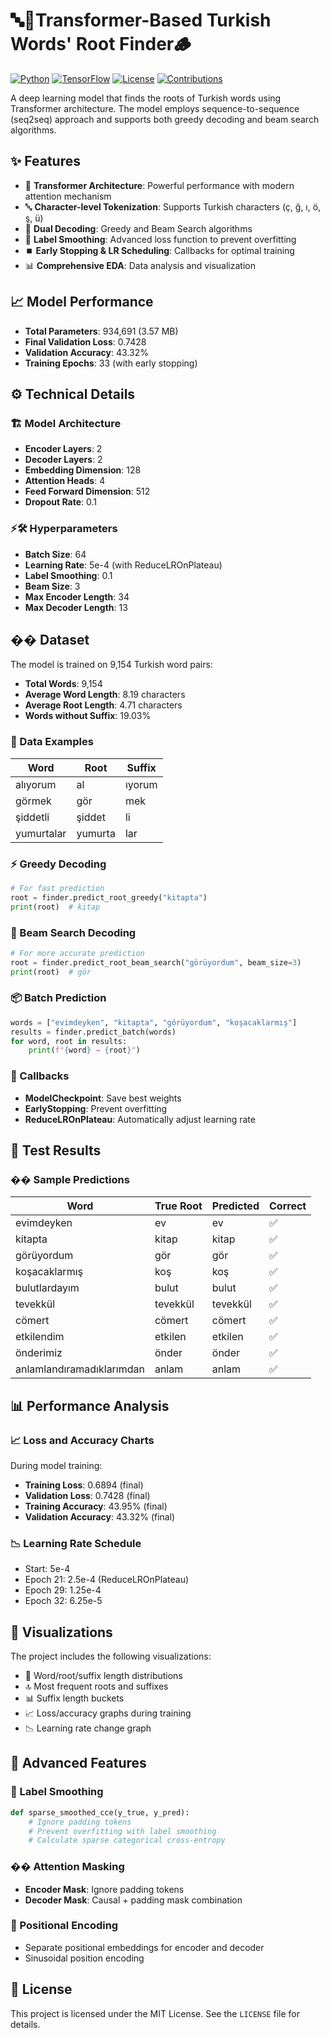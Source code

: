 # 🔤🧠Transformer-Based Turkish Words' Root Finder🪵

[![Python](https://img.shields.io/badge/Python-3.8+-blue.svg)](https://python.org)
[![TensorFlow](https://img.shields.io/badge/TensorFlow-2.10+-orange.svg)](https://tensorflow.org)
[![License](https://img.shields.io/badge/License-MIT-green.svg)](LICENSE)
[![Contributions](https://img.shields.io/badge/Contributions-Welcome-brightgreen.svg)](CONTRIBUTING.md)

A deep learning model that finds the roots of Turkish words using Transformer architecture. The model employs sequence-to-sequence (seq2seq) approach and supports both greedy decoding and beam search algorithms.

## ✨ Features

- 🤖 **Transformer Architecture**: Powerful performance with modern attention mechanism
- 🔤 **Character-level Tokenization**: Supports Turkish characters (ç, ğ, ı, ö, ş, ü)
- 🔎 **Dual Decoding**: Greedy and Beam Search algorithms
- 🎨 **Label Smoothing**: Advanced loss function to prevent overfitting
- ⏹️ **Early Stopping & LR Scheduling**: Callbacks for optimal training
- 📊 **Comprehensive EDA**: Data analysis and visualization

## 📈 Model Performance

- **Total Parameters**: 934,691 (3.57 MB)
- **Final Validation Loss**: 0.7428
- **Validation Accuracy**: 43.32%
- **Training Epochs**: 33 (with early stopping)

## ⚙️ Technical Details

### 🏗️ Model Architecture
- **Encoder Layers**: 2
- **Decoder Layers**: 2
- **Embedding Dimension**: 128
- **Attention Heads**: 4
- **Feed Forward Dimension**: 512
- **Dropout Rate**: 0.1

### ⚡🛠️ Hyperparameters
- **Batch Size**: 64
- **Learning Rate**: 5e-4 (with ReduceLROnPlateau)
- **Label Smoothing**: 0.1
- **Beam Size**: 3
- **Max Encoder Length**: 34
- **Max Decoder Length**: 13


## �� Dataset

The model is trained on 9,154 Turkish word pairs:
- **Total Words**: 9,154
- **Average Word Length**: 8.19 characters
- **Average Root Length**: 4.71 characters
- **Words without Suffix**: 19.03%

### 📝 Data Examples
| Word | Root | Suffix |
|------|------|--------|
| alıyorum | al | ıyorum |
| görmek | gör | mek |
| şiddetli | şiddet | li |
| yumurtalar | yumurta | lar |

### ⚡ Greedy Decoding
```python
# For fast prediction
root = finder.predict_root_greedy("kitapta")
print(root)  # kitap
```

### 🎯 Beam Search Decoding
```python
# For more accurate prediction
root = finder.predict_root_beam_search("görüyordum", beam_size=3)
print(root)  # gör
```

### 📦 Batch Prediction
```python
words = ["evimdeyken", "kitapta", "görüyordum", "koşacaklarmış"]
results = finder.predict_batch(words)
for word, root in results:
    print(f"{word} → {root}")
```


### 🔄 Callbacks
- **ModelCheckpoint**: Save best weights
- **EarlyStopping**: Prevent overfitting
- **ReduceLROnPlateau**: Automatically adjust learning rate

## 🧪 Test Results

### �� Sample Predictions
| Word | True Root | Predicted | Correct |
|------|-----------|-----------|---------|
| evimdeyken | ev | ev | ✅ |
| kitapta | kitap | kitap | ✅ |
| görüyordum | gör | gör | ✅ |
| koşacaklarmış | koş | koş | ✅ |
| bulutlardayım | bulut | bulut | ✅ |
| tevekkül | tevekkül | tevekkül | ✅ |
| cömert | cömert | cömert | ✅ |
| etkilendim | etkilen | etkilen | ✅ |
| önderimiz | önder | önder | ✅ |
| anlamlandıramadıklarımdan | anlam | anlam | ✅ |

## 📊 Performance Analysis

### 📈 Loss and Accuracy Charts
During model training:
- **Training Loss**: 0.6894 (final)
- **Validation Loss**: 0.7428 (final)
- **Training Accuracy**: 43.95% (final)
- **Validation Accuracy**: 43.32% (final)

### 📉 Learning Rate Schedule
- Start: 5e-4
- Epoch 21: 2.5e-4 (ReduceLROnPlateau)
- Epoch 29: 1.25e-4
- Epoch 32: 6.25e-5

## 🎨 Visualizations

The project includes the following visualizations:
- 📏 Word/root/suffix length distributions
- 🔝 Most frequent roots and suffixes
- 📊 Suffix length buckets
- 📈 Loss/accuracy graphs during training
- 📉 Learning rate change graph

## 🔧 Advanced Features

### 🎨 Label Smoothing
```python
def sparse_smoothed_cce(y_true, y_pred):
    # Ignore padding tokens
    # Prevent overfitting with label smoothing
    # Calculate sparse categorical cross-entropy
```

### �� Attention Masking
- **Encoder Mask**: Ignore padding tokens
- **Decoder Mask**: Causal + padding mask combination

### 📍 Positional Encoding
- Separate positional embeddings for encoder and decoder
- Sinusoidal position encoding

## 📄 License

This project is licensed under the MIT License. See the `LICENSE` file for details.
